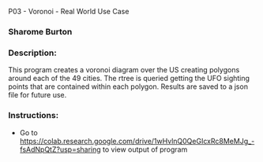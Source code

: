 P03 - Voronoi - Real World Use Case
### Sharome Burton
### Description:
This program creates a voronoi diagram over the US creating polygons around each of the 49 cities. The rtree is queried getting the UFO sighting points that are contained within each polygon. Results are saved to a json file for future use.

### Instructions:

* Go to https://colab.research.google.com/drive/1wHvlnQ0QeGIcxRc8MeMJg_-fsAdNpQtZ?usp=sharing to view output of program
